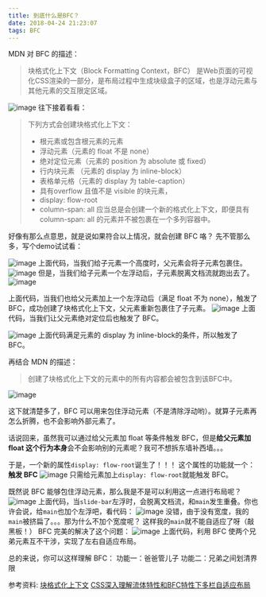 ```yaml
---
title: 到底什么是BFC？
date: 2018-04-24 21:23:07
tags: BFC
---
```

MDN 对 BFC 的描述：
> 块格式化上下文（Block Formatting Context，BFC） 是Web页面的可视化CSS渲染的一部分，是布局过程中生成块级盒子的区域，也是浮动元素与其他元素的交互限定区域。

![image](http://upload-images.jianshu.io/upload_images/6882087-2eb1e3ef67f168cd.jpg?imageMogr2/auto-orient/strip%7CimageView2/2/w/1240)
往下接着看看：
<!-- more -->
> 下列方式会创建块格式化上下文：
> - 根元素或包含根元素的元素
> - 浮动元素（元素的 float 不是 none）
> - 绝对定位元素（元素的 position 为 absolute 或 fixed）
> - 行内块元素 （元素的 display 为 inline-block）
> - 表格单元格（元素的 display 为 table-caption）
> - 具有overflow 且值不是 visible 的块元素，
> - display: flow-root
> - column-span: all 应当总是会创建一个新的格式化上下文，即便具有 column-span: all 的元素并不被包裹在一个多列容器中。

好像有那么点意思，就是说如果符合以上情况，就会创建 BFC 咯？
先不管那么多，写个demo试试看：

![image](http://upload-images.jianshu.io/upload_images/6882087-2a25cfa0f9509f4b.png?imageMogr2/auto-orient/strip%7CimageView2/2/w/1240)
上面代码，当我们给子元素一个高度时，父元素会将子元素包裹住。
![image](http://upload-images.jianshu.io/upload_images/6882087-58a37b815f833e66.png?imageMogr2/auto-orient/strip%7CimageView2/2/w/1240)
但是，当我们给子元素一个左浮动后，子元素脱离文档流就跑出去了。
![image](http://upload-images.jianshu.io/upload_images/6882087-8ce08c8048fb7d66.png?imageMogr2/auto-orient/strip%7CimageView2/2/w/1240)

上面代码，当我们也给父元素加上一个左浮动后（满足 float 不为 none），触发了 BFC，成功创建了块格式化上下文，父元素重新包裹住了子元素。
![image](http://upload-images.jianshu.io/upload_images/6882087-e2611e7eae9b2fc2.png?imageMogr2/auto-orient/strip%7CimageView2/2/w/1240)
上面代码，当我们让父元素绝对定位后也触发了 BFC。

![image](http://upload-images.jianshu.io/upload_images/6882087-87a93ab12903ee4d.png?imageMogr2/auto-orient/strip%7CimageView2/2/w/1240)
上面代码满足元素的 display 为 inline-block的条件，所以触发了 BFC。

再结合 MDN 的描述：
> 创建了块格式化上下文的元素中的所有内容都会被包含到该BFC中。


![image](http://upload-images.jianshu.io/upload_images/6882087-d56f2c9ad7386d9f.jpg?imageMogr2/auto-orient/strip%7CimageView2/2/w/1240)


这下就清楚多了，BFC 可以用来包住浮动元素（不是清除浮动哟）。就算子元素再怎么折腾，也不会影响外部元素了。

话说回来，虽然我可以通过给父元素加 float 等条件触发 BFC，但是**给父元素加 float 这个行为本身**会不会影响别的元素呢？我可不想拆东墙补西墙。。。


于是，一个新的属性`display: flow-root`诞生了！！！
这个属性的功能就一个：**触发 BFC**
![image](http://upload-images.jianshu.io/upload_images/6882087-90832c902ebf90b3.png?imageMogr2/auto-orient/strip%7CimageView2/2/w/1240)
只需给元素加上`display: flow-root`就能触发 BFC。

既然说 BFC 能够包住浮动元素，那么我是不是可以利用这一点进行布局呢？
![image](http://upload-images.jianshu.io/upload_images/6882087-9df5e0010fa42b44.png?imageMogr2/auto-orient/strip%7CimageView2/2/w/1240)
上面代码，当`slide-bar`左浮时，会脱离文档流，和`main`发生重叠。你也许会说，给`main`也加个左浮吧，看代码：
![image](http://upload-images.jianshu.io/upload_images/6882087-7b80e9c5e8659f90.png?imageMogr2/auto-orient/strip%7CimageView2/2/w/1240)
没错，由于没有宽度，我的`main`被挤扁了。。。那为什么不加个宽度呢？
这样我的`main`就不能自适应了呀（敲黑板！）
BFC 完美的解决了这个问题：
![image](http://upload-images.jianshu.io/upload_images/6882087-81918b3fd3801f83.png?imageMogr2/auto-orient/strip%7CimageView2/2/w/1240)
上面代码，利用 BFC 使两个兄弟元素互不干涉，实现了左右自适应布局。

总的来说，你可以这样理解 BFC：
功能一：爸爸管儿子
功能二：兄弟之间划清界限

参考资料:
[块格式化上下文](https://developer.mozilla.org/zh-CN/docs/Web/Guide/CSS/Block_formatting_context)
[CSS深入理解流体特性和BFC特性下多栏自适应布局](http://www.zhangxinxu.com/wordpress/2015/02/css-deep-understand-flow-bfc-column-two-auto-layout/)



